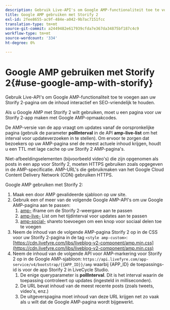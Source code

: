 ```yaml
---
description: Gebruik Live-API's om Google AMP-functionaliteit toe te voegen aan uw Storify 2-pagina om de inhoud interactief en SEO-vriendelijk te houden.
title: Google AMP gebruiken met Storify 2
exl-id: 2fee8655-ac9f-484e-a042-9b7ac7151fcc
translation-type: tm+mt
source-git-commit: a2449482e617939cfda7e367da34875bf187c4c9
workflow-type: tm+mt
source-wordcount: '334'
ht-degree: 0%

---
```


# Google AMP gebruiken met Storify 2{#use-google-amp-with-storify}

Gebruik Live-API&#39;s om Google AMP-functionaliteit toe te voegen aan uw Storify 2-pagina om de inhoud interactief en SEO-vriendelijk te houden.

Als u Google AMP met Storify 2 wilt gebruiken, moet u een pagina voor uw Storify 2-app maken met Google AMP-opmaakcodes.

De AMP-versie van de app vraagt om updates vanaf de oorspronkelijke pagina (gebruik de parameter **pollInterval** in de API **amp-live-list** om het interval voor updateverzoeken in te stellen). Om ervoor te zorgen dat bezoekers op uw AMP-pagina snel de meest actuele inhoud krijgen, houdt u een TTL met lage cache op uw Storify 2 AMP-pagina&#39;s.

Niet-afbeeldingselementen (bijvoorbeeld video&#39;s) die zijn opgenomen als posts in een app voor Storify 2, moeten HTTPS gebruiken zoals opgegeven in de AMP-specificatie. AMP-URL&#39;s die gebruikmaken van het Google Cloud Content Delivery Network (CDN) gebruiken HTTPS.

Google AMP gebruiken met Storify 2:

1. Maak een door AMP gevalideerde sjabloon op uw site.
1. Gebruik een of meer van de volgende Google AMP-API&#39;s om uw Google AMP-pagina aan te passen:
   1. [amp-](https://www.ampproject.org/docs/reference/components/amp-iframe) iframe om de Storify 2-weergave aan te passen
   1. [amp-live-](https://www.ampproject.org/docs/reference/components/amp-live-list) List om het tijdinterval voor updates aan te passen
   1. [amp-social-](https://www.ampproject.org/docs/reference/components/amp-social-share) shareto toevoegen om een knop voor sociaal delen toe te voegen
1. Neem de inhoud van de volgende AMP-pagina Storify 2 op in de CSS voor uw Storify 2-pagina in de tag `<style amp-custom>`: [https://cdn.livefyre.com/libs/liveblog-v2-component/amp.min.css](https://cdn.livefyre.com/libs/liveblog-v2-component/amp.min.css)
1. Neem de inhoud van de volgende API voor AMP-markering voor Storify 2 op in de Google AMP-sjabloon: `https://api.livefyre.com/app-service/v4/bootstrap/{{APP_ID}}/amp` waarbij {APP_ID} de toepassings-id is voor de app Storify 2 in LiveCycle Studio.
   1. De enige queryparameter is **pollInterval**. Dit is het interval waarin de toepassing controleert op updates (ingesteld in milliseconden).
   1. De URL bevat inhoud van de meest recente posts (zoals tweets, video&#39;s, enz.)
   1. De uitgeverspagina moet inhoud van deze URL krijgen net zo vaak als u wilt dat de Google AMP-pagina wordt bijgewerkt.
